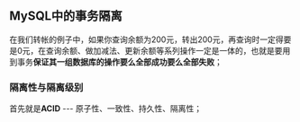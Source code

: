 ## MySQL中的事务隔离

在我们转帐的例子中，如果你查询余额为200元，转出200元，再查询时一定得要是0元，在查询余额、做加减法、更新余额等系列操作一定是一体的，也就是要用到事务**保证其一组数据库的操作要么全部成功要么全部失败**；

### 隔离性与隔离级别

首先就是**ACID** --- 原子性、一致性、持久性、隔离性；

